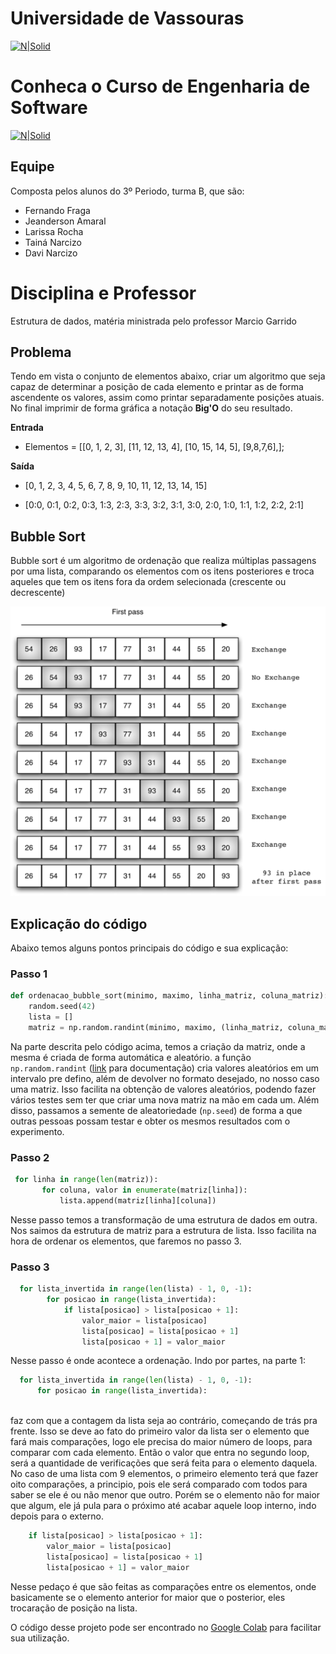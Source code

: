 # Universidade de Vassouras


[![N|Solid](https://universidadedevassouras.edu.br/wp-content/uploads/2022/03/campus_marica.png)](https://universidadedevassouras.edu.br/campus-marica/)
# Conheca o Curso de Engenharia de Software 
[![N|Solid](https://universidadedevassouras.edu.br/wp-content/uploads/2021/12/Simbolo_Engenharia_de_Software.jpg)](https://universidadedevassouras.edu.br/graduacao-marica/engenharia-de-software/)

## Equipe
Composta pelos alunos do 3º Periodo, turma B, que são:

* Fernando Fraga
* Jeanderson Amaral
* Larissa Rocha 
* Tainá Narcizo
* Davi Narcizo

# Disciplina e Professor
Estrutura de dados, matéria ministrada pelo professor Marcio Garrido

## Problema

Tendo em vista o conjunto de elementos abaixo, criar um algoritmo que seja capaz de determinar a posição de cada elemento e printar as de forma ascendente os valores, assim como printar separadamente posições atuais. No final imprimir de forma gráfica a notação **Big'O** do seu resultado.

**Entrada**
* Elementos = [[0, 1, 2, 3], [11, 12, 13, 4], [10, 15, 14, 5], [9,8,7,6],];

**Saída**
* [0, 1, 2, 3, 4, 5, 6, 7, 8, 9, 10, 11, 12, 13, 14, 15]

* [0:0, 0:1, 0:2, 0:3, 1:3, 2:3, 3:3, 3:2, 3:1, 3:0, 2:0, 1:0, 1:1, 1:2, 2:2, 2:1]

## Bubble Sort

Bubble sort é um algoritmo de ordenação que realiza múltiplas passagens por uma lista, comparando os elementos com os itens posteriores e troca aqueles que tem os itens fora da ordem selecionada (crescente ou decrescente)

![](imagens/bubblepass.png)

## Explicação do código
Abaixo temos alguns pontos principais do código e sua explicação:

### Passo 1
```python
def ordenacao_bubble_sort(minimo, maximo, linha_matriz, coluna_matriz):
    random.seed(42)
    lista = []
    matriz = np.random.randint(minimo, maximo, (linha_matriz, coluna_matriz))
 ```
 Na parte descrita pelo código acima, temos a criação da matriz, onde a mesma
 é criada de forma automática e aleatório. a função `np.random.randint` ([link](https://numpy.org/doc/stable/reference/random/generated/numpy.random.randint.html) para documentação) cria valores aleatórios em um intervalo pre defino, além de devolver no formato desejado, no nosso caso uma matriz. Isso facilita na obtenção de valores aleatórios, podendo fazer vários testes sem ter que criar uma nova matriz na mão em cada um. Além disso, passamos a semente de aleatoriedade (`np.seed`) de forma a que outras pessoas possam testar e obter os mesmos resultados com o experimento.

 ### Passo 2

 ```python
  for linha in range(len(matriz)):
        for coluna, valor in enumerate(matriz[linha]):
            lista.append(matriz[linha][coluna])
 ```
Nesse passo temos a transformação de uma estrutura de dados em outra. Nos saimos da estrutura de matriz para a estrutura de lista. Isso facilita na hora de ordenar os elementos, que faremos no passo 3.

### Passo 3
```python
  for lista_invertida in range(len(lista) - 1, 0, -1):
        for posicao in range(lista_invertida):
            if lista[posicao] > lista[posicao + 1]:
                valor_maior = lista[posicao]
                lista[posicao] = lista[posicao + 1]
                lista[posicao + 1] = valor_maior
```
Nesse passo é onde acontece a ordenação. Indo por partes, na parte 1:

```python
  for lista_invertida in range(len(lista) - 1, 0, -1):
      for posicao in range(lista_invertida):
            
```
faz com que a contagem da lista seja ao contrário, começando de trás pra frente. Isso se deve ao fato do primeiro valor da lista ser o elemento que fará mais comparações, logo ele precisa do maior número de loops, para comparar com cada elemento. Então o valor que entra no segundo loop, será a quantidade de verificações que será feita para o elemento daquela. No caso de uma lista com 9 elementos, o primeiro elemento terá que fazer oito comparações,  a principio, pois ele será comparado com todos para saber se ele é ou não menor que outro. Porém se o elemento não for maior que algum, ele já pula para o próximo até acabar aquele loop interno, indo depois para o externo.

```python
    if lista[posicao] > lista[posicao + 1]:
        valor_maior = lista[posicao]
        lista[posicao] = lista[posicao + 1]
        lista[posicao + 1] = valor_maior
```
Nesse pedaço é que são feitas as comparações entre os elementos, onde basicamente se o elemento anterior for maior que o posterior, eles trocaração de posição na lista.

O código desse projeto pode ser encontrado no [Google Colab](https://colab.research.google.com/drive/1SidKiOq_ipiUzDfxzpsxS6xAXKvSpuPE#scrollTo=FDWejZvGigss) para facilitar sua utilização.